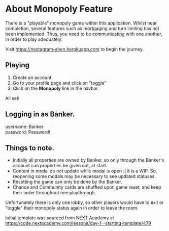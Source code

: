 # About Monopoly Feature

There is a "playable" monopoly game within this application. Whilst near completion, several features such as mortgaging and turn limiting has not been implemented. Thus, you need to be communicating with one another, in order to play adequately.

Visit https://nextagram-shen.herokuapp.com to begin the journey.

## Playing
1. Create an account.
2. Go to your profile page and click on "toggle"
3. Click on the **Monopoly** link in the navbar.

All set!

## Logging in as Banker.
username: Banker  
password: Password!

## Things to note.
- Initially all properties are owned by Banker, so only through the Banker's account can properties be given out, at start.
- Content in modal do not update while modal is open :( it is a WIP. So, reopening some modals may be necessary to see updated statuses.
- Resetting the game can only be done by the Banker.
- Chance and Community cards are shuffled upon game reset, and keep their order throughout one playthrough.

Unfortunately there is only one lobby, so other players would have to exit or "toggle" their monopoly status again in order to leave the room.


Initial template was sourced from NEXT Academy at https://code.nextacademy.com/lessons/day-1--starting-template/479
